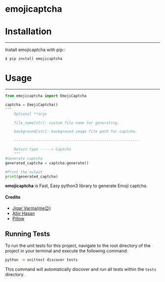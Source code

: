 # emojicaptcha

# Installation
------------

Install emojicaptcha with pip::

    $ pip install emojicaptcha

# Usage
------------

``` python
from emojicaptcha import EmojiCaptcha

captcha = EmojiCaptcha()
"""
    Optional **args

    file_name[str]: custom file name for generating.

    background[str]: background image file path for captcha.

    ---------------------------------------------------------

    Return type -----> Captcha
    """
#Generate captcha
generated_captcha = captcha.generate()

#Print the output
print(generated_captcha)
```

**emojicaptcha** is Fast, Easy python3 library to generate Emoji captcha.

#### Credits
- [Jigar Varma(me😉)](https://github.com/JigarVarma2005)
- [Abir Hasan](https://github.com/AbirHasan2005)
- [Pillow](https://github.com/python-pillow/Pillow)

## Running Tests

To run the unit tests for this project, navigate to the root directory of the project in your terminal and execute the following command:

```bash
python -m unittest discover tests
```

This command will automatically discover and run all tests within the `tests` directory.
